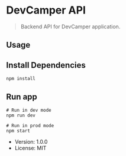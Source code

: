 # DevCamper API

> Backend API for DevCamper application.

## Usage

## Install Dependencies

`npm install`

## Run app

```
# Run in dev mode
npm run dev

# Run in prod mode
npm start
```

- Version: 1.0.0
- License: MIT
